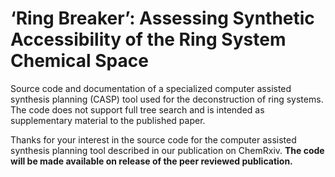 # ‘Ring Breaker’: Assessing Synthetic Accessibility of the Ring System Chemical Space
Source code and documentation of a specialized computer assisted synthesis planning (CASP) tool used for the deconstruction of ring systems. The code does not support full tree search and is intended as supplementary material to the published paper.

Thanks for your interest in the source code for the computer assisted synthesis planning tool described in our publication on ChemRxiv. **The code will be made available on release of the peer reviewed publication.**
